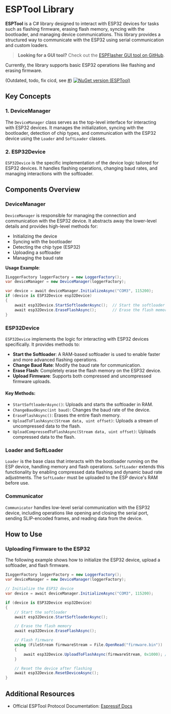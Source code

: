 # ESPTool Library

**ESPTool** is a C# library designed to interact with ESP32 devices for tasks such as flashing firmware, erasing flash memory, syncing with the bootloader, and managing device communications. This library provides a structured way to communicate with the ESP32 using serial communication and custom loaders.

> **Looking for a GUI tool?** Check out the [ESPFlasher GUI tool on GitHub](https://github.com/KooleControls/ESPFlasher).

Currently, the library supports basic ESP32 operations like flashing and erasing firmware.

(Outdated, todo, fix cicd, see [#](https://github.com/KooleControls/ESPTool/issues/5))
[![NuGet version (ESPTool)](https://img.shields.io/nuget/v/ESPTool)](https://www.nuget.org/packages/ESPTool/)


## Key Concepts

### 1. **DeviceManager**

The `DeviceManager` class serves as the top-level interface for interacting with ESP32 devices. It manages the initialization, syncing with the bootloader, detection of chip types, and communication with the ESP32 device using the `Loader` and `SoftLoader` classes.

### 2. **ESP32Device**

`ESP32Device` is the specific implementation of the device logic tailored for ESP32 devices. It handles flashing operations, changing baud rates, and managing interactions with the softloader.

## Components Overview

### DeviceManager

`DeviceManager` is responsible for managing the connection and communication with the ESP32 device. It abstracts away the lower-level details and provides high-level methods for:
- Initializing the device
- Syncing with the bootloader
- Detecting the chip type (ESP32)
- Uploading a softloader
- Managing the baud rate

**Usage Example**:
```csharp
ILoggerFactory loggerFactory = new LoggerFactory();
var deviceManager = new DeviceManager(loggerFactory);

var device = await deviceManager.InitializeAsync("COM3", 115200);
if (device is ESP32Device esp32Device)
{
    await esp32Device.StartSoftloaderAsync();  // Start the softloader
    await esp32Device.EraseFlashAsync();       // Erase the flash memory
}
```

### ESP32Device

`ESP32Device` implements the logic for interacting with ESP32 devices specifically. It provides methods to:
- **Start the Softloader**: A RAM-based softloader is used to enable faster and more advanced flashing operations.
- **Change Baud Rate**: Modify the baud rate for communication.
- **Erase Flash**: Completely erase the flash memory on the ESP32 device.
- **Upload Firmware**: Supports both compressed and uncompressed firmware uploads.

#### Key Methods:
- `StartSoftloaderAsync()`: Uploads and starts the softloader in RAM.
- `ChangeBaudAsync(int baud)`: Changes the baud rate of the device.
- `EraseFlashAsync()`: Erases the entire flash memory.
- `UploadToFlashAsync(Stream data, uint offset)`: Uploads a stream of uncompressed data to the flash.
- `UploadCompressedToFlashAsync(Stream data, uint offset)`: Uploads compressed data to the flash.

### Loader and SoftLoader

`Loader` is the base class that interacts with the bootloader running on the ESP device, handling memory and flash operations. `SoftLoader` extends this functionality by enabling compressed data flashing and dynamic baud rate adjustments. The `SoftLoader` must be uploaded to the ESP device's RAM before use.

### Communicator

`Communicator` handles low-level serial communication with the ESP32 device, including operations like opening and closing the serial port, sending SLIP-encoded frames, and reading data from the device.

## How to Use

### Uploading Firmware to the ESP32

The following example shows how to initialize the ESP32 device, upload a softloader, and flash firmware.

```csharp
ILoggerFactory loggerFactory = new LoggerFactory();
var deviceManager = new DeviceManager(loggerFactory);

// Initialize the ESP32 device
var device = await deviceManager.InitializeAsync("COM3", 115200);

if (device is ESP32Device esp32Device)
{
    // Start the softloader
    await esp32Device.StartSoftloaderAsync();

    // Erase the flash memory
    await esp32Device.EraseFlashAsync();

    // Flash firmware
    using (FileStream firmwareStream = File.OpenRead("firmware.bin"))
    {
        await esp32Device.UploadToFlashAsync(firmwareStream, 0x1000); // Offset 0x1000
    }

    // Reset the device after flashing
    await esp32Device.ResetDeviceAsync();
}
```

## Additional Resources

- Official ESPTool Protocol Documentation: [Espressif Docs](https://docs.espressif.com/projects/esptool/en/latest/esp32/advanced-topics/serial-protocol.html)
